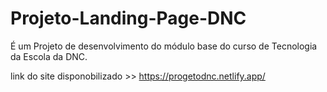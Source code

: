 # Projeto-Landing-Page-DNC
É um Projeto de desenvolvimento do módulo base do curso de Tecnologia da Escola da DNC. 

link do site disponobilizado >> https://progetodnc.netlify.app/
